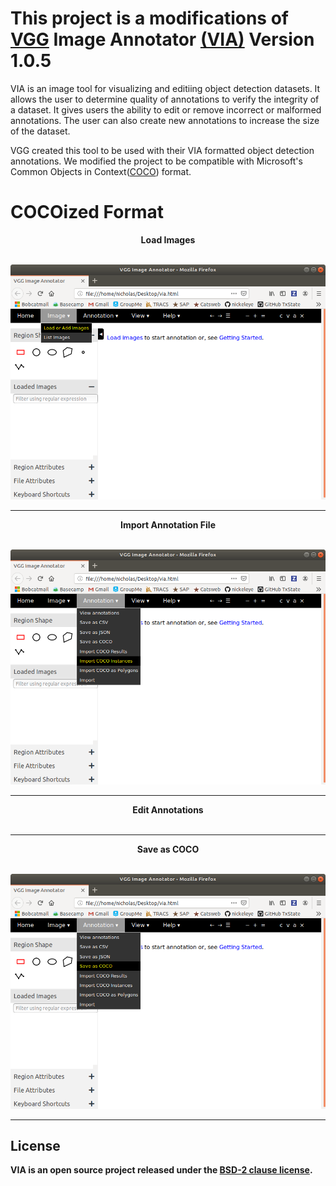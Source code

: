 
# This project is a modifications of [VGG](http://www.robots.ox.ac.uk/~vgg/) Image Annotator [(VIA)](http://www.robots.ox.ac.uk/~vgg/software/via/) Version 1.0.5

VIA is an image tool for visualizing and editiing object detection datasets. It allows the user to determine quality of annotations to verify the integrity of a dataset. It gives users the ability to edit or remove incorrect or malformed annotations. The user can also create new annotations to increase the size of the dataset.

VGG created this tool to be used with their VIA formatted object detection annotations. We modified the project to be compatible with Microsoft's Common Objects in Context([COCO](http://cocodataset.org/#home)) format.


# COCOized Format
<p align="center">
  <b>Load Images<b>
  <br><br>
</p>

![load](images/load_img.png)
___

<p align="center">
  I<b>mport Annotation File</b>
    <br><br>
</p>

![import](images/import_anno.png)
___

<p align="center">
  <b>Edit Annotations</b>
  <br><br>
</p>

___

<p align="center">
  <b>Save as COCO</b>
   <br><br>
</p>

![save](images/save_coco.png)
 ___


## License
VIA is an open source project released under the
[BSD-2 clause license](https://gitlab.com/vgg/via/blob/master/LICENSE).
